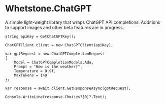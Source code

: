 # Whetstone.ChatGPT

A simple light-weight library that wraps ChatGPT API completions. Additions to support images and other beta features are in progress.

```
string apiKey = GetChatGPTKey();

ChatGPTClient client = new ChatGPTClient(apiKey);

var gptRequest = new ChatGPTCompletionRequest
{
    Model = ChatGPTCompletionModels.Ada,
    Prompt = "How is the weather?",
    Temperature = 0.9f,
    MaxTokens = 140
};

var response = await client.GetResponseAsync(gptRequest);

Console.WriteLine(response.Choices?[0]?.Text);
```